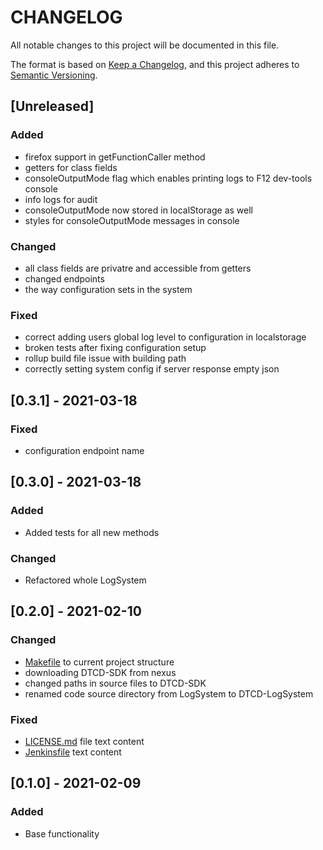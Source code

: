 # **CHANGELOG**

All notable changes to this project will be documented in this file.

The format is based on [Keep a Changelog](https://keepachangelog.com/en/1.0.0/),
and this project adheres to [Semantic Versioning](https://semver.org/spec/v2.0.0.html).

## [Unreleased]

### Added

- firefox support in getFunctionCaller method
- getters for class fields
- consoleOutputMode flag which enables printing logs to F12 dev-tools console
- info logs for audit
- consoleOutputMode now stored in localStorage as well
- styles for consoleOutputMode messages in console

### Changed

- all class fields are privatre and accessible from getters
- changed endpoints
- the way configuration sets in the system

### Fixed

- correct adding users global log level to configuration in localstorage
- broken tests after fixing configuration setup
- rollup build file issue with building path
- correctly setting system config if server response empty json

## [0.3.1] - 2021-03-18

### Fixed

- configuration endpoint name

## [0.3.0] - 2021-03-18

### Added

- Added tests for all new methods

### Changed

- Refactored whole LogSystem

## [0.2.0] - 2021-02-10

### Changed

- [Makefile](Makefile) to current project structure
- downloading DTCD-SDK from nexus
- changed paths in source files to DTCD-SDK
- renamed code source directory from LogSystem to DTCD-LogSystem

### Fixed

- [LICENSE.md](LICENSE.md) file text content
- [Jenkinsfile](Jenkinsfile) text content

## [0.1.0] - 2021-02-09

### Added

- Base functionality
